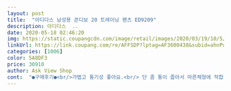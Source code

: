 ```yaml
---
layout: post 
title:  "아디다스 남성용 콘디보 20 트레이닝 팬츠 ED9209" 
description: 아디다스  ..
date: 2020-05-18 02:46:20 
img: https://static.coupangcdn.com/image/retail/images/2020/03/19/10/5/43d12df4-ca09-4594-8c89-7a3b9dc08bf0.jpg 
linkUrl: https://link.coupang.com/re/AFFSDP?lptag=AF3600438&subid=ahnPublicAsk&pageKey=1406847600&itemId=2442518613&vendorItemId=70436266352&traceid=V0-113-4100da4a258749eb 
categories: [1006] 
color: 5A8DF3 
price: 30910 
author: Ask View Shop 
cont:  "●구매후기●<br/>가볍고 통기성 좋아요.<br/> 단 좀 통이 좁아서 마른체형에 적합<br/>그것말곤 대체적으로 만족합니다<br/>아이가 좋아하네요.<br/>품은 맞고 기장은 기네요.<br/>근데 아이가 키는작고 살이 있는편이라  어쩔수없죠<br/>종아리가 확실히 많이 타이트하긴하네요<br/>" 
---
```

